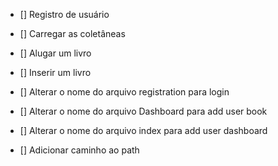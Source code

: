 - [] Registro de usuário 
- [] Carregar as coletâneas 
- [] Alugar um livro
- [] Inserir um livro


- [] Alterar o nome do arquivo registration para login
- [] Alterar o nome do arquivo Dashboard para add user book
- [] Alterar o nome do arquivo index para add user dashboard
- [] Adicionar caminho ao path

